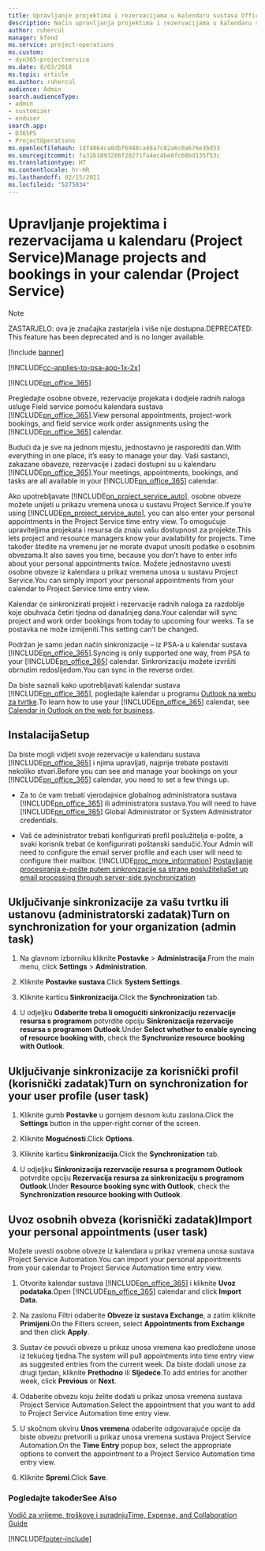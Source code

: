 ```yaml
---
title: Upravljanje projektima i rezervacijama u kalendaru sustava Office 365
description: Način upravljanja projektima i rezervacijama u kalendaru sustava Office 365
author: ruhercul
manager: kfend
ms.service: project-operations
ms.custom:
- dyn365-projectservice
ms.date: 8/03/2018
ms.topic: article
ms.author: ruhercul
audience: Admin
search.audienceType:
- admin
- customizer
- enduser
search.app:
- D365PS
- ProjectOperations
ms.openlocfilehash: 1df4864ca8dbf6948ca88a7c82a6c0a676e3bd53
ms.sourcegitcommit: fa32b1893286f20271fa4ec4be8fc68bd135f53c
ms.translationtype: HT
ms.contentlocale: hr-HR
ms.lasthandoff: 02/15/2021
ms.locfileid: "5275034"
---
```

# <a name="manage-projects-and-bookings-in-your-calendar-project-service"></a><span data-ttu-id="9a26e-103">Upravljanje projektima i rezervacijama u kalendaru (Project Service)</span><span class="sxs-lookup"><span data-stu-id="9a26e-103">Manage projects and bookings in your calendar (Project Service)</span></span>

> [!Note]
> <span data-ttu-id="9a26e-104">ZASTARJELO: ova je značajka zastarjela i više nije dostupna.</span><span class="sxs-lookup"><span data-stu-id="9a26e-104">DEPRECATED: This feature has been deprecated and is no longer available.</span></span>

[!include [banner](../includes/psa-now-project-operations.md)]

[!INCLUDE[cc-applies-to-psa-app-1x-2x](../includes/cc-applies-to-psa-app-1x-2x.md)]

[!INCLUDE[pn_office_365](../includes/pn-office-365.md)] 

<span data-ttu-id="9a26e-105">Pregledajte osobne obveze, rezervacije projekata i dodjele radnih naloga usluge Field service pomoću kalendara sustava [!INCLUDE[pn_office_365](../includes/pn-office-365.md)].</span><span class="sxs-lookup"><span data-stu-id="9a26e-105">View personal appointments, project-work bookings, and field service work order assignments using the [!INCLUDE[pn_office_365](../includes/pn-office-365.md)] calendar.</span></span>  
  
 <span data-ttu-id="9a26e-106">Budući da je sve na jednom mjestu, jednostavno je rasporediti dan.</span><span class="sxs-lookup"><span data-stu-id="9a26e-106">With everything in one place, it’s easy to manage your day.</span></span> <span data-ttu-id="9a26e-107">Vaši sastanci, zakazane obaveze, rezervacije i zadaci dostupni su u kalendaru [!INCLUDE[pn_office_365](../includes/pn-office-365.md)].</span><span class="sxs-lookup"><span data-stu-id="9a26e-107">Your meetings, appointments, bookings, and tasks are all available in your [!INCLUDE[pn_office_365](../includes/pn-office-365.md)] calendar.</span></span>  
  
 <span data-ttu-id="9a26e-108">Ako upotrebljavate [!INCLUDE[pn_project_service_auto](../includes/pn-project-service-auto.md)], osobne obveze možete unijeti u prikazu vremena unosa u sustavu Project Service.</span><span class="sxs-lookup"><span data-stu-id="9a26e-108">If you’re using [!INCLUDE[pn_project_service_auto](../includes/pn-project-service-auto.md)], you can also enter your personal appointments in the Project Service time entry view.</span></span> <span data-ttu-id="9a26e-109">To omogućuje upraviteljima projekata i resursa da znaju vašu dostupnost za projekte.</span><span class="sxs-lookup"><span data-stu-id="9a26e-109">This lets project and resource managers know your availability for projects.</span></span> <span data-ttu-id="9a26e-110">Time također štedite na vremenu jer ne morate dvaput unositi podatke o osobnim obvezama.</span><span class="sxs-lookup"><span data-stu-id="9a26e-110">It also saves you time, because you don’t have to enter info about your personal appointments twice.</span></span> <span data-ttu-id="9a26e-111">Možete jednostavno uvesti osobne obveze iz kalendara u prikaz vremena unosa u sustavu Project Service.</span><span class="sxs-lookup"><span data-stu-id="9a26e-111">You can simply import your personal appointments from your calendar to Project Service time entry view.</span></span>  
  
 <span data-ttu-id="9a26e-112">Kalendar će sinkronizirati projekt i rezervacije radnih naloga za razdoblje koje obuhvaća četiri tjedna od današnjeg dana.</span><span class="sxs-lookup"><span data-stu-id="9a26e-112">Your calendar will sync project and work order bookings from today to upcoming four weeks.</span></span> <span data-ttu-id="9a26e-113">Ta se postavka ne može izmijeniti.</span><span class="sxs-lookup"><span data-stu-id="9a26e-113">This setting can’t be changed.</span></span>  
  
 <span data-ttu-id="9a26e-114">Podržan je samo jedan način sinkronizacije – iz PSA-a u kalendar sustava [!INCLUDE[pn_office_365](../includes/pn-office-365.md)].</span><span class="sxs-lookup"><span data-stu-id="9a26e-114">Syncing is only supported one way, from PSA to your [!INCLUDE[pn_office_365](../includes/pn-office-365.md)] calendar.</span></span> <span data-ttu-id="9a26e-115">Sinkronizaciju možete izvršiti obrnutim redoslijedom.</span><span class="sxs-lookup"><span data-stu-id="9a26e-115">You can sync in the reverse order.</span></span> 
  
 <span data-ttu-id="9a26e-116">Da biste saznali kako upotrebljavati kalendar sustava [!INCLUDE[pn_office_365](../includes/pn-office-365.md)], pogledajte kalendar u programu [Outlook na webu za tvrtke](https://support.office.com/article/Calendar-in-Outlook-on-the-web-for-business-5219c457-d1fe-4c2f-9032-1a816b88e936).</span><span class="sxs-lookup"><span data-stu-id="9a26e-116">To learn how to use your [!INCLUDE[pn_office_365](../includes/pn-office-365.md)] calendar, see [Calendar in Outlook on the web for business](https://support.office.com/article/Calendar-in-Outlook-on-the-web-for-business-5219c457-d1fe-4c2f-9032-1a816b88e936).</span></span>  
  
## <a name="setup"></a><span data-ttu-id="9a26e-117">Instalacija</span><span class="sxs-lookup"><span data-stu-id="9a26e-117">Setup</span></span>  
 <span data-ttu-id="9a26e-118">Da biste mogli vidjeti svoje rezervacije u kalendaru sustava [!INCLUDE[pn_office_365](../includes/pn-office-365.md)] i njima upravljati, najprije trebate postaviti nekoliko stvari.</span><span class="sxs-lookup"><span data-stu-id="9a26e-118">Before you can see and manage your bookings on your [!INCLUDE[pn_office_365](../includes/pn-office-365.md)] calendar, you need to set a few things up.</span></span>  
  
- <span data-ttu-id="9a26e-119">Za to će vam trebati vjerodajnice globalnog administratora sustava [!INCLUDE[pn_office_365](../includes/pn-office-365.md)] ili administratora sustava.</span><span class="sxs-lookup"><span data-stu-id="9a26e-119">You will need to have [!INCLUDE[pn_office_365](../includes/pn-office-365.md)] Global Administrator or System Administrator credentials.</span></span>  
  
- <span data-ttu-id="9a26e-120">Vaš će administrator trebati konfigurirati profil poslužitelja e-pošte, a svaki korisnik trebat će konfigurirati poštanski sandučić.</span><span class="sxs-lookup"><span data-stu-id="9a26e-120">Your Admin will need to configure the email server profile and each user will need to configure their mailbox.</span></span> [!INCLUDE[proc_more_information](../includes/proc-more-information.md)] <span data-ttu-id="9a26e-121">[Postavljanje procesiranja e-pošte putem sinkronizacije sa strane poslužitelja](https://docs.microsoft.com/dynamics365/customerengagement/on-premises/admin/set-up-server-side-synchronization-of-email-appointments-contacts-and-tasks)</span><span class="sxs-lookup"><span data-stu-id="9a26e-121">[Set up email processing through server-side synchronization](https://docs.microsoft.com/dynamics365/customerengagement/on-premises/admin/set-up-server-side-synchronization-of-email-appointments-contacts-and-tasks)</span></span>  
  
## <a name="turn-on-synchronization-for-your-organization-admin-task"></a><span data-ttu-id="9a26e-122">Uključivanje sinkronizacije za vašu tvrtku ili ustanovu (administratorski zadatak)</span><span class="sxs-lookup"><span data-stu-id="9a26e-122">Turn on synchronization for your organization (admin task)</span></span>  
  
1.  <span data-ttu-id="9a26e-123">Na glavnom izborniku kliknite **Postavke** > **Administracija**.</span><span class="sxs-lookup"><span data-stu-id="9a26e-123">From the main menu, click **Settings** > **Administration**.</span></span>  
  
2.  <span data-ttu-id="9a26e-124">Kliknite **Postavke sustava**.</span><span class="sxs-lookup"><span data-stu-id="9a26e-124">Click **System Settings**.</span></span>  
  
3.  <span data-ttu-id="9a26e-125">Kliknite karticu **Sinkronizacija**.</span><span class="sxs-lookup"><span data-stu-id="9a26e-125">Click the **Synchronization** tab.</span></span>  
  
4.  <span data-ttu-id="9a26e-126">U odjeljku **Odaberite treba li omogućiti sinkronizaciju rezervacije resursa s programom** potvrdite opciju **Sinkronizacija rezervacije resursa s programom Outlook**.</span><span class="sxs-lookup"><span data-stu-id="9a26e-126">Under **Select whether to enable syncing of resource booking with**, check the **Synchronize resource booking with Outlook**.</span></span>  
  
## <a name="turn-on-synchronization-for-your-user-profile-user-task"></a><span data-ttu-id="9a26e-127">Uključivanje sinkronizacije za korisnički profil (korisnički zadatak)</span><span class="sxs-lookup"><span data-stu-id="9a26e-127">Turn on synchronization for your user profile (user task)</span></span>  
  
1.  <span data-ttu-id="9a26e-128">Kliknite gumb **Postavke** u gornjem desnom kutu zaslona.</span><span class="sxs-lookup"><span data-stu-id="9a26e-128">Click the **Settings** button in the upper-right corner of the screen.</span></span>  
  
2.  <span data-ttu-id="9a26e-129">Kliknite **Mogućnosti**.</span><span class="sxs-lookup"><span data-stu-id="9a26e-129">Click **Options**.</span></span>  
  
3.  <span data-ttu-id="9a26e-130">Kliknite karticu **Sinkronizacija**.</span><span class="sxs-lookup"><span data-stu-id="9a26e-130">Click the **Synchronization** tab.</span></span>  
  
4.  <span data-ttu-id="9a26e-131">U odjeljku **Sinkronizacija rezervacije resursa s programom Outlook** potvrdite opciju **Rezervacija resursa za sinkronizaciju s programom Outlook**.</span><span class="sxs-lookup"><span data-stu-id="9a26e-131">Under **Resource booking sync with Outlook**, check the **Synchronization resource booking with Outlook**.</span></span>  
  
## <a name="import-your-personal-appointments-user-task"></a><span data-ttu-id="9a26e-132">Uvoz osobnih obveza (korisnički zadatak)</span><span class="sxs-lookup"><span data-stu-id="9a26e-132">Import your personal appointments (user task)</span></span>  
 <span data-ttu-id="9a26e-133">Možete uvesti osobne obveze iz kalendara u prikaz vremena unosa sustava Project Service Automation.</span><span class="sxs-lookup"><span data-stu-id="9a26e-133">You can import your personal appointments from your calendar to Project Service Automation time entry view.</span></span>  
  
1. <span data-ttu-id="9a26e-134">Otvorite kalendar sustava [!INCLUDE[pn_office_365](../includes/pn-office-365.md)] i kliknite **Uvoz podataka**.</span><span class="sxs-lookup"><span data-stu-id="9a26e-134">Open [!INCLUDE[pn_office_365](../includes/pn-office-365.md)] calendar and click **Import Data**.</span></span>  
  
2. <span data-ttu-id="9a26e-135">Na zaslonu Filtri odaberite **Obveze iz sustava Exchange**, a zatim kliknite **Primijeni**.</span><span class="sxs-lookup"><span data-stu-id="9a26e-135">On the Filters screen, select **Appointments from Exchange** and then click **Apply**.</span></span>  
  
3. <span data-ttu-id="9a26e-136">Sustav će povući obveze u prikaz unosa vremena kao predložene unose iz tekućeg tjedna.</span><span class="sxs-lookup"><span data-stu-id="9a26e-136">The system will pull appointments into time entry view as suggested entries from the current week.</span></span> <span data-ttu-id="9a26e-137">Da biste dodali unose za drugi tjedan, kliknite **Prethodno** ili **Sljedeće**.</span><span class="sxs-lookup"><span data-stu-id="9a26e-137">To add entries for another week, click **Previous** or **Next**.</span></span>  
  
4. <span data-ttu-id="9a26e-138">Odaberite obvezu koju želite dodati u prikaz unosa vremena sustava Project Service Automation.</span><span class="sxs-lookup"><span data-stu-id="9a26e-138">Select the appointment that you want to add to Project Service Automation time entry view.</span></span>  
  
5. <span data-ttu-id="9a26e-139">U skočnom okviru **Unos vremena** odaberite odgovarajuće opcije da biste obvezu pretvorili u prikaz unosa vremena sustava Project Service Automation.</span><span class="sxs-lookup"><span data-stu-id="9a26e-139">On the **Time Entry** popup box, select the appropriate options to convert the appointment to a Project Service Automation time entry view.</span></span>  
  
6. <span data-ttu-id="9a26e-140">Kliknite **Spremi**.</span><span class="sxs-lookup"><span data-stu-id="9a26e-140">Click **Save**.</span></span>  
  
### <a name="see-also"></a><span data-ttu-id="9a26e-141">Pogledajte također</span><span class="sxs-lookup"><span data-stu-id="9a26e-141">See Also</span></span>  
 [<span data-ttu-id="9a26e-142">Vodič za vrijeme, troškove i suradnju</span><span class="sxs-lookup"><span data-stu-id="9a26e-142">Time, Expense, and Collaboration Guide</span></span>](../psa/time-expense-collaboration-guide.md)


[!INCLUDE[footer-include](../includes/footer-banner.md)]